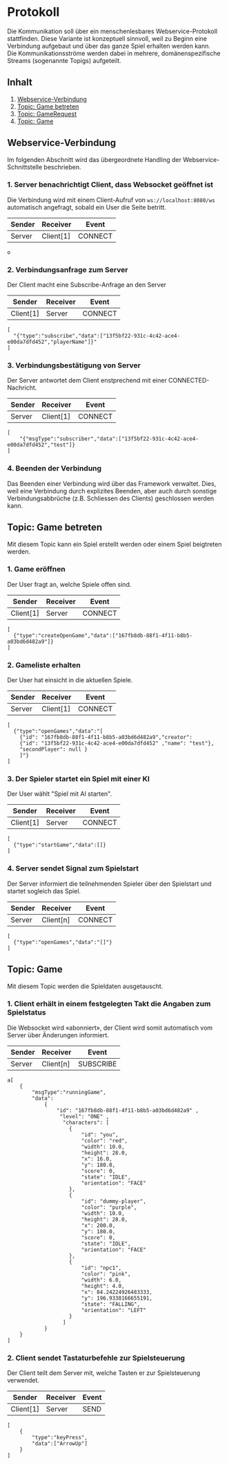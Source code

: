 # Protokoll

Die Kommunikation soll über ein menschenlesbares Webservice-Protokoll stattfinden. Diese Variante ist konzeptuell
sinnvoll, weil zu Beginn eine Verbindung aufgebaut und über das ganze Spiel erhalten werden kann.  
Die Kommunikationsströme werden dabei in mehrere, domänenspezifische Streams (sogenannte Topigs) aufgeteilt.

## Inhalt

1. [Webservice-Verbindung](#webservice-verbindung)
2. [Topic: Game betreten](#game-betreten)
3. [Topic: GameRequest](#topic-gamerequest)
4. [Topic: Game](#topic-game)

## Webservice-Verbindung

Im folgenden Abschnitt wird das übergeordnete Handling der Webservice-Schnittstelle beschrieben.

### 1. Server benachrichtigt Client, dass Websocket geöffnet ist

Die Verbindung wird mit einem Client-Aufruf von ``ws://localhost:8080/ws`` automatisch angefragt, sobald ein User die
Seite betritt.

| Sender    | Receiver | Event   |
|-----------|----------|---------|
| Server | Client[1]   | CONNECT |

```
o
```
### 2. Verbindungsanfrage zum Server

Der Client macht eine Subscribe-Anfrage an den Server

| Sender    | Receiver | Event   |
|-----------|----------|---------|
| Client[1] | Server   | CONNECT |

```
[
  "{"type":"subscribe","data":["13f5bf22-931c-4c42-ace4-e00da7dfd452","playerName"]}"
]
```

### 3. Verbindungsbestätigung von Server

Der Server antwortet dem Client enstprechend mit einer CONNECTED-Nachricht.

| Sender | Receiver  | Event   |
|--------|-----------|---------|
| Server | Client[1] | CONNECT |

```
[
    "{"msgType":"subscriber","data":["13f5bf22-931c-4c42-ace4-e00da7dfd452","test"]}
]
```

### 4. Beenden der Verbindung

Das Beenden einer Verbindung wird über das Framework verwaltet. Dies, weil eine Verbindung durch explizites Beenden,
aber auch durch sonstige Verbindungsabbrüche (z.B. Schliessen des Clients) geschlossen werden kann.

## Topic: Game betreten
Mit diesem Topic kann ein Spiel erstellt werden oder einem Spiel beigtreten werden.

### 1. Game eröffnen

Der User fragt an, welche Spiele offen sind.

| Sender    | Receiver | Event   |
|-----------|----------|---------|
| Client[1] | Server   | CONNECT |

```
[
  {"type":"createOpenGame","data":["167fb8db-88f1-4f11-b8b5-a03bd6d482a9"]}
]
```

### 2. Gameliste erhalten

Der User hat einsicht in die aktuellen Spiele.

| Sender    | Receiver | Event   |
|-----------|----------|---------|
| Server | Client[1]   | CONNECT |

```
[
  {"type":"openGames","data":"[
    {"id": "167fb8db-88f1-4f11-b8b5-a03bd6d482a9","creator": 
    {"id": "13f5bf22-931c-4c42-ace4-e00da7dfd452" ,"name": "test"},
    "secondPlayer": null }
    ]"}
]
```

### 3. Der Spieler startet ein Spiel mit einer KI

Der User wählt "Spiel mit AI starten".

| Sender    | Receiver | Event   |
|-----------|----------|---------|
| Client[1] | Server   | CONNECT |

```
[
  {"type":"startGame","data":[]}
]
```

### 4. Server sendet Signal zum Spielstart

Der Server informiert die teilnehmenden Spieler über den Spielstart und startet sogleich das Spiel.

| Sender    | Receiver | Event   |
|-----------|----------|---------|
| Server | Client[n]   | CONNECT |

```
[
  {"type":"openGames","data":"[]"}
]
```


## Topic: Game

Mit diesem Topic werden die Spieldaten ausgetauscht.

### 1. Client erhält in einem festgelegten Takt die Angaben zum Spielstatus

Die Websocket wird «abonniert», der Client wird somit automatisch vom Server über Änderungen informiert.

| Sender    | Receiver | Event     |
|-----------|----------|-----------|
| Server | Client[n]   | SUBSCRIBE |

```
a[
    {
        "msgType":"runningGame",
        "data":
            {
                "id": "167fb8db-88f1-4f11-b8b5-a03bd6d482a9" ,
                 "level": "ONE" ,
                  "characters": [
                    {
                        "id": "you", 
                        "color": "red", 
                        "width": 10.0, 
                        "height": 28.0, 
                        "x": 16.0, 
                        "y": 180.0, 
                        "score": 0, 
                        "state": "IDLE", 
                        "orientation": "FACE"
                    },
                    {
                        "id": "dummy-player", 
                        "color": "purple", 
                        "width": 10.0, 
                        "height": 28.0, 
                        "x": 200.0, 
                        "y": 180.0, 
                        "score": 0, 
                        "state": "IDLE", 
                        "orientation": "FACE"
                    },
                    {
                        "id": "npc1", 
                        "color": "pink", 
                        "width": 6.0, 
                        "height": 4.0, 
                        "x": 84.24224926483333, 
                        "y": 196.9338166655191, 
                        "state": "FALLING", 
                        "orientation": "LEFT"
                    }
                  ]
            }
    }
]

```

### 2. Client sendet Tastaturbefehle zur Spielsteuerung

Der Client teilt dem Server mit, welche Tasten er zur Spielsteuerung verwendet.

| Sender    | Receiver | Event |
|-----------|----------|-------|
| Client[1] | Server   | SEND  |

```
[
    {
        "type":"keyPress",
        "data":["ArrowUp"]
    }
]
```
